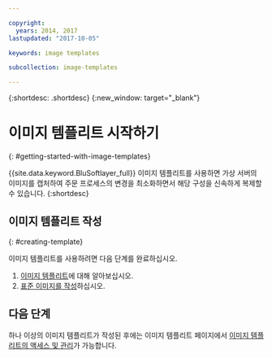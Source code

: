 ```yaml
---

copyright:
  years: 2014, 2017
lastupdated: "2017-10-05"

keywords: image templates

subcollection: image-templates

---
```


{:shortdesc: .shortdesc}
{:new_window: target="_blank"}

# 이미지 템플리트 시작하기
{: #getting-started-with-image-templates}

{{site.data.keyword.BluSoftlayer_full}} 이미지 템플리트를 사용하면 가상 서버의 이미지를 캡처하여 주문 프로세스의 변경을 최소화하면서 해당 구성을 신속하게 복제할 수 있습니다.
{:shortdesc}


## 이미지 템플리트 작성
{: #creating-template}

이미지 템플리트를 사용하려면 다음 단계를 완료하십시오.
1. [이미지 템플리트](/docs/infrastructure/image-templates?topic=image-templates-about-image-templates)에 대해 알아보십시오.
2. [표준 이미지를 작성](/docs/infrastructure/image-templates?topic=image-templates-creating-an-image-template)하십시오.

## 다음 단계

하나 이상의 이미지 템플리트가 작성된 후에는 이미지 템플리트 페이지에서 [이미지 템플리트의 액세스 및 관리](/docs/infrastructure/image-templates?topic=image-templates-managing-images-from-the-image-templates-page)가 가능합니다.
